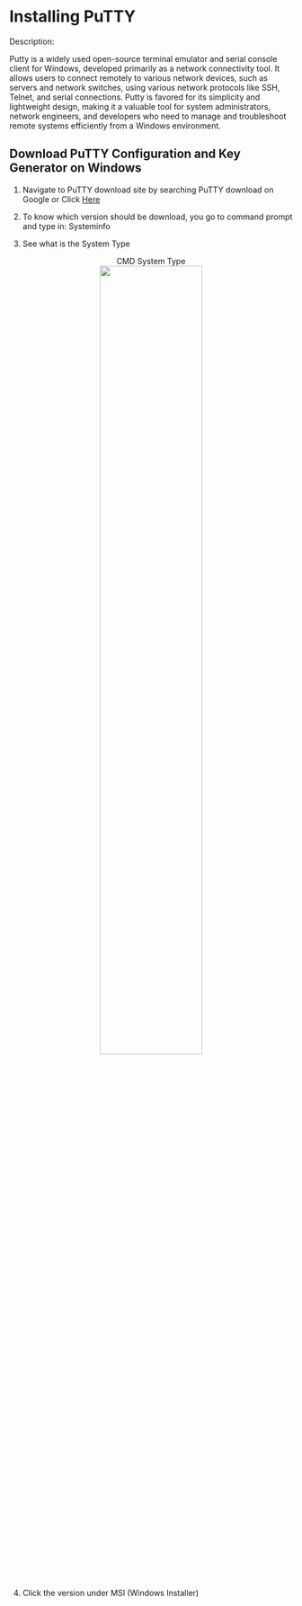 # Installing PuTTY

Description:

Putty is a widely used open-source terminal emulator and serial console client for Windows, developed primarily as a network connectivity tool. It allows users to connect remotely to various network devices, such as servers and network switches, using various network protocols like SSH, Telnet, and serial connections. Putty is favored for its simplicity and lightweight design, making it a valuable tool for system administrators, network engineers, and developers who need to manage and troubleshoot remote systems efficiently from a Windows environment.

<h2></h2>

<h2>Download PuTTY Configuration and Key Generator on Windows</h2>

1. Navigate to PuTTY download site by searching PuTTY download on Google or Click [Here](https://www.chiark.greenend.org.uk/~sgtatham/putty/latest.html)

2. To know which version should be download, you go to command prompt and type in: Systeminfo

3. See what is the System Type

<p align="center">
CMD System Type <br/>
<img src="https://i.imgur.com/jqN0kt8.png" height="60%" width="60%" alt=""/>
<br />

4. Click the version under MSI (Windows Installer)
